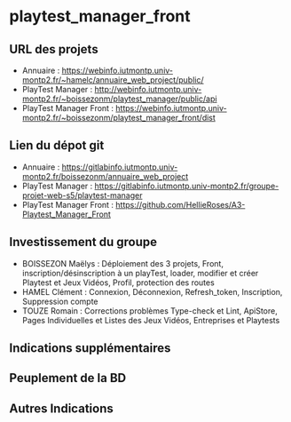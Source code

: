# playtest_manager_front

## URL des projets

- Annuaire : https://webinfo.iutmontp.univ-montp2.fr/~hamelc/annuaire_web_project/public/
- PlayTest Manager : http://webinfo.iutmontp.univ-montp2.fr/~boissezonm/playtest_manager/public/api
- PlayTest Manager Front : https://webinfo.iutmontp.univ-montp2.fr/~boissezonm/playtest_manager_front/dist

## Lien du dépot git

- Annuaire : https://gitlabinfo.iutmontp.univ-montp2.fr/boissezonm/annuaire_web_project
- PlayTest Manager : https://gitlabinfo.iutmontp.univ-montp2.fr/groupe-projet-web-s5/playtest-manager
- PlayTest Manager Front : https://github.com/HellieRoses/A3-Playtest_Manager_Front

## Investissement du groupe

- BOISSEZON Maëlys : Déploiement des 3 projets, Front, inscription/désinscription à un playTest, loader, modifier et créer Playtest et Jeux Vidéos, Profil, protection des routes
- HAMEL Clément : Connexion, Déconnexion, Refresh_token, Inscription, Suppression compte
- TOUZE Romain : Corrections problèmes Type-check et Lint, ApiStore, Pages Individuelles et Listes des Jeux Vidéos, Entreprises et Playtests

## Indications supplémentaires


## Peuplement de la BD


## Autres Indications
